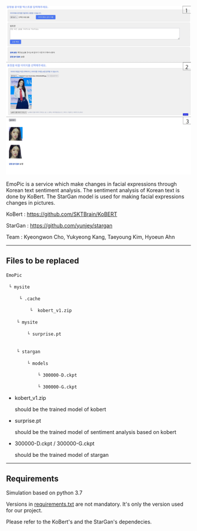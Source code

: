 ![example](example.png)



 EmoPic is a service which make changes in facial expressions through Korean text sentiment analysis. The sentiment analysis of Korean text is done by KoBert. The StarGan model is used for making facial expressions changes in pictures.

KoBert : https://github.com/SKTBrain/KoBERT

StarGan : https://github.com/yunjey/stargan

Team : Kyeongwon Cho, Yukyeong Kang, Taeyoung Kim, Hyoeun Ahn



--------------------------------

## Files to be replaced
```
EmoPic

 └ mysite

	 └ .cache

		 └  kobert_v1.zip

	└ mysite

		└ surprise.pt


	└ stargan

		└ models

			└ 300000-D.ckpt

			└ 300000-G.ckpt

```
* kobert_v1.zip

  	should be the trained model of kobert

+ surprise.pt

  	should be the trained model of sentiment analysis based on kobert

+ 300000-D.ckpt / 300000-G.ckpt 

  	should be the trained model of stargan 

-------------------------

## Requirements

 Simulation based on python 3.7

 Versions in [requirements.txt](requirements.txt) are not mandatory. It's only the version used for our project.

 Please refer to the KoBert's and the StarGan's dependecies.
